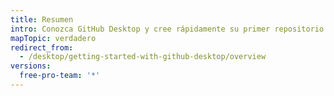 ```yaml
---
title: Resumen
intro: Conozca GitHub Desktop y cree rápidamente su primer repositorio.
mapTopic: verdadero
redirect_from:
  - /desktop/getting-started-with-github-desktop/overview
versions:
  free-pro-team: '*'
---
```


